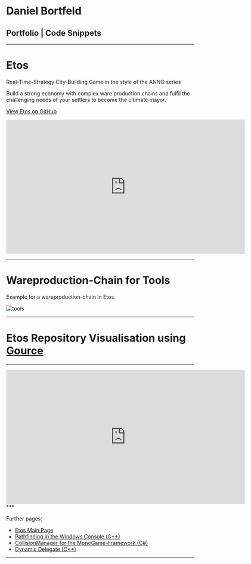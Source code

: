 # Daniel Bortfeld  

<a name="Etos_Video"/>   

## Portfolio | Code Snippets 
***    

# Etos   

Real-Time-Strategy City-Building Game in the style of the ANNO series

Build a strong economy with complex ware production chains and fulfil the challenging needs of your settlers to become the ultimate mayor.    

[View Etos on GitHub](https://github.com/OgoxHammerschild/Etos)    

<iframe width="640" height="360" src="https://www.youtube.com/embed/N4IIhWtp3jI" frameborder="0" gesture="media" allowfullscreen></iframe>   

***    
<a name="Chain"/>   
      
# Wareproduction-Chain for Tools   

Example for a wareproduction-chain in Etos.
   
![tools](https://raw.githubusercontent.com/OgoxHammerschild/Etos/master/docs/images/Produktionskette_White.png)   

***   

<a name="Gource"/>   

# Etos Repository Visualisation using [Gource](https://gource.io)

***   
<iframe width="640" height="360" src="https://www.youtube.com/embed/uBaK0XQHS3c?rel=0" frameborder="0" allowfullscreen></iframe>   
***   

	
Further pages:    

+ [Etos Main Page](https://ogoxhammerschild.github.io/Etos/)   
+ [Pathfinding in the Windows Console (C++)](https://ogoxhammerschild.github.io/Console-Pathfinding/)    
+ [CollisionManager for the MonoGame-Framework (C#)](https://ogoxhammerschild.github.io/Collision/)    
+ [Dynamic Delegate (C++)](#Dynamic_Delegate)    

***   
